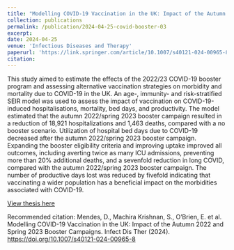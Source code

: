 ```yaml
---
title: "Modelling COVID-19 Vaccination in the UK: Impact of the Autumn 2022 and Spring 2023 Booster Campaigns"
collection: publications
permalink: /publication/2024-04-25-covid-booster-03
excerpt: 
date: 2024-04-25
venue: 'Infectious Diseases and Therapy'
paperurl: 'https://link.springer.com/article/10.1007/s40121-024-00965-8'
citation: 
---
```


This study aimed to estimate the effects of the 2022/23 COVID-19 booster program and assessing alternative vaccination strategies on morbidity and mortality due to COVID-19 in the UK. An age-, immunity- and risk-stratified SEIR model was used to assess the impact of vaccination on COVID-19-induced hospitalisations, mortality, bed days, and productivity. The model estimated that the autumn 2022/spring 2023 booster campaign resulted in a reduction of 18,921 hospitalizations and 1,463 deaths, compared with a no booster scenario. Utilization of hospital bed days due to COVID-19 decreased after the autumn 2022/spring 2023 booster campaign. Expanding the booster eligibility criteria and improving uptake improved all outcomes, including averting twice as many ICU admissions, preventing more than 20% additional deaths, and a sevenfold reduction in long COVID, compared with the autumn 2022/spring 2023 booster campaign. The number of productive days lost was reduced by fivefold indicating that vaccinating a wider population has a beneficial impact on the morbidities associated with COVID-19.

[View thesis here](https://doi.org/10.1007/s40121-024-00965-8)

Recommended citation: Mendes, D., Machira Krishnan, S., O’Brien, E. et al. Modelling COVID-19 Vaccination in the UK: Impact of the Autumn 2022 and Spring 2023 Booster Campaigns. Infect Dis Ther (2024). https://doi.org/10.1007/s40121-024-00965-8

